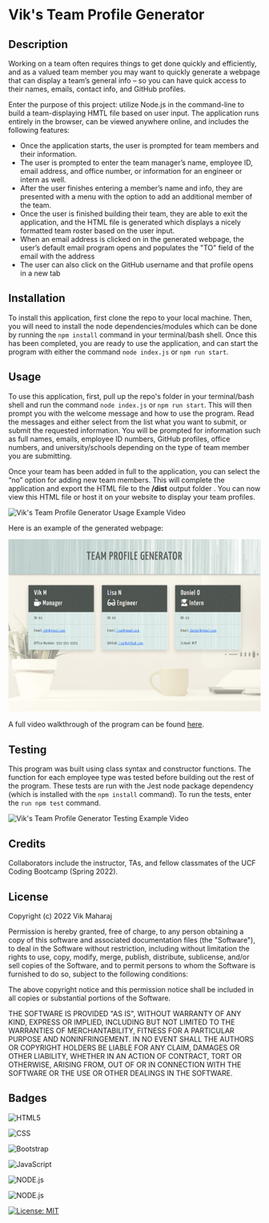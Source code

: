 # Vik's Team Profile Generator

## Description

Working on a team often requires things to get done quickly and efficiently, and as a valued team member you may want to quickly generate a webpage that can display a team’s general info – so you can have quick access to their names, emails, contact info, and GitHub profiles.

Enter the purpose of this project: utilize Node.js in the command-line to build a team-displaying HMTL file based on user input. The application runs entirely in the browser, can be viewed anywhere online, and includes the following features:

- Once the application starts, the user is prompted for team members and their information.
- The user is prompted to enter the team manager’s name, employee ID, email address, and office number, or information for an engineer or intern as well.
- After the user finishes entering a member’s name and info, they are presented with a menu with the option to add an additional member of the team.
- Once the user is finished building their team, they are able to exit the application, and the HTML file is generated which displays a nicely formatted team roster based on the user input.
- When an email address is clicked on in the generated webpage, the user’s default email program opens and populates the "TO" field of the email with the address
- The user can also click on the GitHub username and that profile opens in a new tab


## Installation

To install this application, first clone the repo to your local machine. Then, you will need to install the node dependencies/modules which can be done by running the ```npm install``` command in your terminal/bash shell. Once this has been completed, you are ready to use the application, and can start the program with either the command ```node index.js``` or ```npm run start```.


## Usage

To use this application, first, pull up the repo's folder in your terminal/bash shell and run the command ```node index.js``` or ```npm run start```. This will then prompt you with the welcome message and how to use the program. Read the messages and either select from the list what you want to submit, or submit the requested information. You will be prompted for information such as full names, emails, employee ID numbers, GitHub profiles, office numbers, and university/schools depending on the type of team member you are submitting. 

Once your team has been added in full to the application, you can select the “no” option for adding new team members. This will complete the application and export the HTML file to the **/dist** output folder . You can now view this HTML file or host it on your website to display your team profiles.

![Vik's Team Profile Generator Usage Example Video](src/team-profile-generator-usage-example.gif)

Here is an example of the generated webpage:


![Vik's Team Profile Generator](src/screenshot.png)

A full video walkthrough of the program can be found [here](https://drive.google.com/drive/folders/1wHIMCnUtTyJAyb9Omcfo1nvj9EZcNyx2?usp=sharing).


## Testing

This program was built using class syntax and constructor functions. The function for each employee type was tested before building out the rest of the program. These tests are run with the Jest node package dependency (which is installed with the ```npm install``` command).
 To run the tests, enter the ```run npm test``` command. 

 ![Vik's Team Profile Generator Testing Example Video](src/team-profile-generator-testing-example.gif)


## Credits

Collaborators include the instructor, TAs, and fellow classmates of the UCF Coding Bootcamp (Spring 2022).


## License

Copyright (c) 2022 Vik Maharaj

Permission is hereby granted, free of charge, to any person obtaining a copy of this software and associated documentation files (the "Software"), to deal
in the Software without restriction, including without limitation the rights to use, copy, modify, merge, publish, distribute, sublicense, and/or sell copies of the Software, and to permit persons to whom the Software is furnished to do so, subject to the following conditions:

The above copyright notice and this permission notice shall be included in all copies or substantial portions of the Software.

THE SOFTWARE IS PROVIDED "AS IS", WITHOUT WARRANTY OF ANY KIND, EXPRESS OR IMPLIED, INCLUDING BUT NOT LIMITED TO THE WARRANTIES OF MERCHANTABILITY,
FITNESS FOR A PARTICULAR PURPOSE AND NONINFRINGEMENT. IN NO EVENT SHALL THE AUTHORS OR COPYRIGHT HOLDERS BE LIABLE FOR ANY CLAIM, DAMAGES OR OTHER LIABILITY, WHETHER IN AN ACTION OF CONTRACT, TORT OR OTHERWISE, ARISING FROM, OUT OF OR IN CONNECTION WITH THE SOFTWARE OR THE USE OR OTHER DEALINGS IN THE SOFTWARE.


## Badges

![HTML5](https://img.shields.io/badge/HTML5-E34F26?style=for-the-badge&logo=html5&logoColor=white)

![CSS](https://img.shields.io/badge/CSS3-1572B6?style=for-the-badge&logo=css3&logoColor=white)

![Bootstrap](https://img.shields.io/badge/Bootstrap-563D7C?style=for-the-badge&logo=bootstrap&logoColor=white)

![JavaScript](https://img.shields.io/badge/javascript-%23323330.svg?style=for-the-badge&logo=javascript&logoColor=%23F7DF1E)

![NODE.js](https://img.shields.io/badge/Node.js-43853D?style=for-the-badge&logo=node.js&logoColor=white)

![NODE.js](https://img.shields.io/badge/Jest-323330?style=for-the-badge&logo=Jest&logoColor=white)

[![License: MIT](https://img.shields.io/badge/License-MIT-yellow.svg)](https://opensource.org/licenses/MIT)
